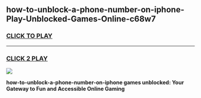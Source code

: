 
## how-to-unblock-a-phone-number-on-iphone-Play-Unblocked-Games-Online-c68w7
<h3>
<a href="https://premium76.site?title=how-to-unblock-a-phone-number-on-iphone&ref=25A">CLICK TO PLAY</a></h3>
<hr>

<h3>
<a href="https://premium76.site?title=how-to-unblock-a-phone-number-on-iphone&ref=25A">CLICK 2 PLAY</a>
  
</h3>

<a href="https://premium76.site?title=how-to-unblock-a-phone-number-on-iphone&ref=25A"><img src="https://clearcache.store/games.png"></a>


**how-to-unblock-a-phone-number-on-iphone games unblocked: Your Gateway to Fun and Accessible Online Gaming**
